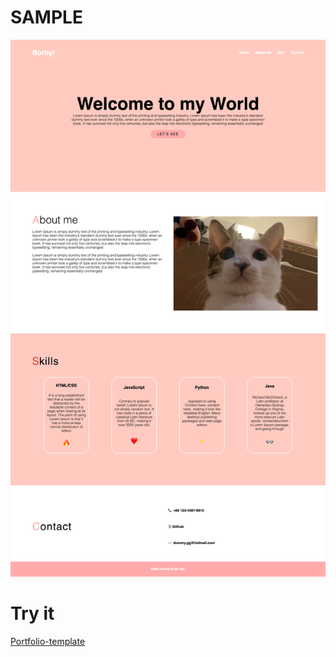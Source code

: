 # SAMPLE

  <img src="https://github.com/borboom33508/portfolio-template/blob/master/sample.png" width="900">

# Try it
 <a href="https://stupefied-mcclintock-0c4b4a.netlify.app/" target="_blank">Portfolio-template</a>
